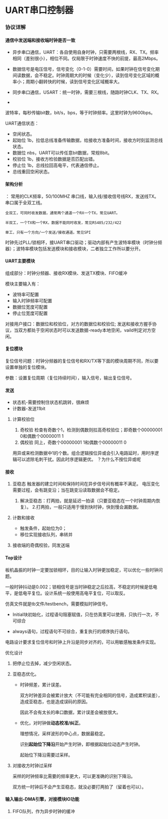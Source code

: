 # UART串口控制器

### 协议详解
#### 通信中发送端和接收端时钟是否一致

- 异步串口通信，UART：各自使用自身时钟，只需要两根线，RX、TX。频率相同（差别很小），相位不同。仅局限于时钟速度不快的前提，最高2Mbps。
- 数据信号是电压信号，信号变化（0-1-0）需要时间，如果时钟在信号变化期间读数据，会不稳定。时钟周期大的时候（变化少），读到信号变化区域的概率小；周期小翻转快的时候，读到信号变化区域概率大。

- 同步串口通信，USART：统一时钟，需要三根线，随路时钟CLK、TX、RX。
- 
波特率，每秒传输bit数，bit/s，bps，等于时钟频率。这里时钟为9600bps。

UART通信状态：
- 空闲状态。
- 起始位 1b，拉低总线准备传输数据，给接收方准备时间，接收方时刻监测总线状态。
- 数据位 nbs，UART可以传任意bit数据，常规8bit。
- 校验位 1b，接收方检验数据是否匹配出错。
- 停止位 1b，总线拉回高电平，代表通信停止。
- 总线重回空闲状态。

#### 架构分析 
：  常用的CLK频率，50/100MHZ
串口线，输入线/接收信号线RX，发送线TX。串口属于全双工线。

    全双工，可同时收发数据，通常两个通道一个RX一个TX，常见UART。
    
    半双工，一个TX和一个RX，数据不能同时收发，常见RS485/232/422
    
    单工，只有一个方向/一个发送/接收通道。常见SPI

时钟先过PLL/锁相环，接UART串口驱动；驱动内部有产生波特率模块（时钟分频器）；波特率模块包括发送模块和接收模块，二者独立工作所以要分开。

#### UART主要模块
组成部分：时钟分频器、接收RX模块、发送TX模块、FIFO缓冲

模块主要输入有：
* 波特率可配置 
* 输入时钟频率可配置    
* 数据位宽度可配置
* 停止位宽度可配置
    
对接用户接口：数据位和校验位，对方的数据位和校验位;
发送和接收方握手协议，当双方都处于空闲状态时可以发送数据-ready本地空闲，vaild判定对方空闲。

    

#### 复位模块
复位信号问题：时钟分频器的复位信号和RX/TX等下面的模块周期不同，所以要设置单独的复位模块。

参数：设置复位周期（复位持续时间），输入信号，输出复位信号。

#### 发送
- 状态机-需要控制住状态机跳转，很麻烦
- 计数器-发送11bit
1. 计算校验位
   1. 奇校验
        检查有奇数个1，检测到偶数则拉高奇校验位；即奇数个00000001 0和偶数个00000011 1
   2. 偶校验
        同上，奇数个00000001 1和偶数个00000011 0
    
    用异或来检测数据中1的个数。组合逻辑按位异或会引入电路延时，用时序逻辑可以滤除毛刺干扰。因此时序逻辑更优。 ？为什么不按位异或呢

#### 接收
1. 亚稳态
        触发器的建立时间和保持时间在异步信号间有概率不满足。
        电压变化需要过程，会有跳变沿；当在跳变沿读取数据会不稳定。

   1. 解决亚稳态：打两拍，就是延迟一拍读（只要亚稳态在一个时钟周期内恢复）。
   2.打两拍，一般只适用于慢到快时钟，快到慢会漏数据。 
2.  计数和接收
    - 触发条件，起始位为0；
    - 移位实现接收队列，串转并
3. 接收端的奇偶校验，同发送端
    
#### Top设计
板机晶振的时钟一定要加锁相环，目的让输入时钟更加稳定，可以优化一些时钟问题。

一般时钟抖动是0.002；锁相信号是当时钟稳定之后拉高，不稳定的时候是低电平，是低电平复位。设计系统一般使用高电平复位，可以取反。

仿真文件就是tb文件/testbench，需要模拟时钟信号。

- Initial块初始化，过程语句阻塞赋值，只在仿真里可以使用，只执行一次，不可综合

- always语句，过程语句不可综合，重复执行的顺序执行语句。

电路设计要求复位信号和时钟上升沿是同步对齐的，可以用敏感触发条件实现。

优化设计
1. 把停止位去掉，减少空闲状态。
2. 亚稳态优化。
    - 时钟频差，累计误差。
        
        双方时钟差异会被累计放大（不可能有完全相同的信号，造成累积误差），造成亚稳态，也是造成误码的原因。

        因此不会有太长的串口数据，累计误差会被放很大。
        
    - 优化，对时钟做**动态校准/纠正**。
        
        理想情况，采样波形的中心点，数据最稳定。
        
        识别**起始位下降沿**开始产生时钟，即根据起始位动态产生时钟。

        起始位下降沿需要过采样。
3. 对接收方时钟过采样
    
    采样的时钟频率比需要的频率更大，可以更准确的识别下降沿。

    双方统一时钟后不会产生亚稳态，就没必要打两拍了（留着也可以）。


#### 输入输出-DMA引擎，对接模块IO功能 
1. FIFO队列，作为异步时钟的缓冲
